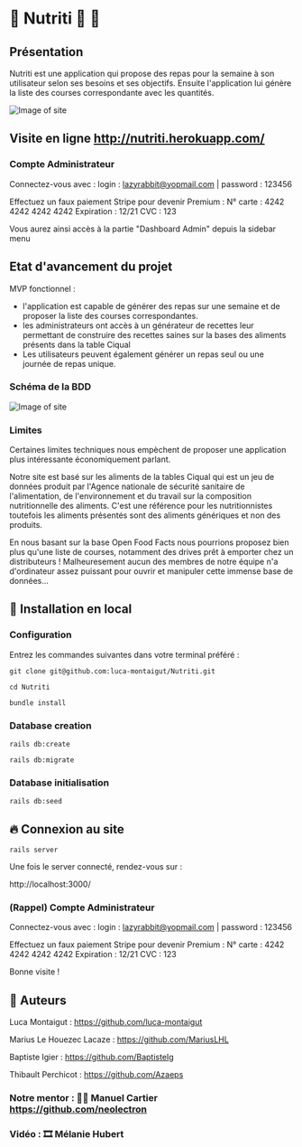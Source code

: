 # 🍊 Nutriti 📅 🛒

## Présentation

Nutriti est une application qui propose des repas pour la semaine à son utilisateur selon ses besoins et ses objectifs. Ensuite l'application lui génère la liste des courses correspondante avec les quantités.

![Image of site](https://i.imgur.com/ch9qzNR.jpg)

## Visite en ligne http://nutriti.herokuapp.com/

### Compte Administrateur
Connectez-vous avec :
login : lazyrabbit@yopmail.com |
password : 123456

Effectuez un faux paiement Stripe pour devenir Premium :
N° carte : 4242 4242 4242 4242
Expiration : 12/21
CVC : 123 

Vous aurez ainsi accès à la partie "Dashboard Admin" depuis la sidebar menu

## Etat d'avancement du projet 

MVP fonctionnel : 
- l'application est capable de générer des repas sur une semaine et de proposer la liste des courses correspondantes.
- les administrateurs ont accès à un générateur de recettes leur permettant de construire des recettes saines sur la bases des aliments présents dans la table Ciqual
- Les utilisateurs peuvent également générer un repas seul ou une journée de repas unique.

### Schéma de la BDD

![Image of site](https://i.imgur.com/T0YuAgL.png)


### Limites

Certaines limites techniques nous empèchent de proposer une application plus intéressante économiquement parlant.

Notre site est basé sur les aliments de la tables Ciqual qui est un jeu de données produit par l'Agence nationale de sécurité sanitaire de l'alimentation, de l'environnement et du travail sur la composition nutritionnelle des aliments. 
C'est une référence pour les nutritionnistes toutefois les aliments présentés sont des aliments génériques et non des produits.

En nous basant sur la base Open Food Facts nous pourrions proposez bien plus qu'une liste de courses, notamment des drives prêt à emporter chez un distributeurs ! Malheuresement aucun des membres de notre équipe n'a d'ordinateur assez puissant pour ouvrir et manipuler cette immense base de données...


## :wrench: Installation en local

### Configuration
Entrez les commandes suivantes dans votre terminal préféré :

`git clone git@github.com:luca-montaigut/Nutriti.git`

`cd Nutriti`

`bundle install`

### Database creation

`rails db:create`

`rails db:migrate`

### Database initialisation

`rails db:seed`

## 🔥 Connexion au site

`rails server`

Une fois le server connecté, rendez-vous sur :

http://localhost:3000/

### (Rappel) Compte Administrateur
Connectez-vous avec :
login : lazyrabbit@yopmail.com |
password : 123456

Effectuez un faux paiement Stripe pour devenir Premium :
N° carte : 4242 4242 4242 4242
Expiration : 12/21
CVC : 123 

Bonne visite !

## 🐰 Auteurs
Luca Montaigut : https://github.com/luca-montaigut

Marius Le Houezec Lacaze : https://github.com/MariusLHL

Baptiste Igier : https://github.com/BaptisteIg

Thibault Perchicot : https://github.com/Azaeps

### Notre mentor : 🧙‍♂️ Manuel Cartier https://github.com/neolectron
### Vidéo : 🎞️  Mélanie Hubert

